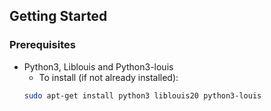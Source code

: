 ## Getting Started

### Prerequisites

- Python3, Liblouis and Python3-louis
   - To install  (if not already installed):
   ```bash
   sudo apt-get install python3 liblouis20 python3-louis
   ```

